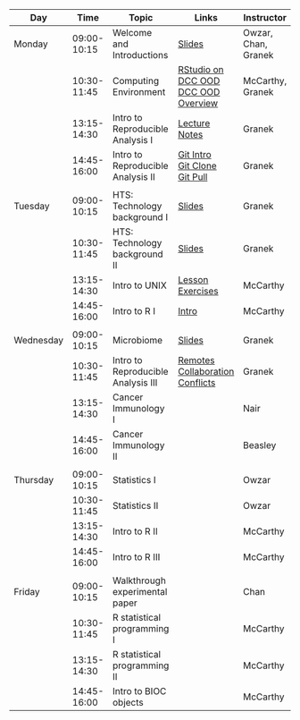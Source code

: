 | Day       |        Time | Topic                              | Links                                                                                                                                                                                                 | Instructor          |
|-----------|-------------|------------------------------------|-------------------------------------------------------------------------------------------------------------------------------------------------------------------------------------------------------|---------------------|
| Monday    | 09:00-10:15 | Welcome and Introductions          | [Slides](welcome-MIC-2022.pdf)                                                                                                                                                                        | Owzar, Chan, Granek |
|           | 10:30-11:45 | Computing Environment              | [RStudio on DCC OOD](computing/dcc_ood/dcc_ood_rstudio.md) <br> [DCC OOD Overview](computing/dcc_ood/dcc_ood_overview.md)                                                                             | McCarthy, Granek    |
|           | 13:15-14:30 | Intro to Reproducible Analysis I   | [Lecture Notes](computing/reproducible/reproducible_research_lecture.md)                                                                                                                              | Granek              |
|           | 14:45-16:00 | Intro to Reproducible Analysis II  | [Git Intro](computing/reproducible/git_overview.md) <br> [Git Clone](computing/reproducible/git_cloning.md) <br> [Git Pull](computing/reproducible/git_pull.md)                                       | Granek              |
|           |             |                                    |                                                                                                                                                                                                       |                     |
| Tuesday   | 09:00-10:15 | HTS: Technology background I       | [Slides](biology/hts_background_day2_s1_s2.pdf)                                                                                                                                                       | Granek              |
|           | 10:30-11:45 | HTS: Technology background II      | [Slides](biology/hts_background_day2_s1_s2.pdf)                                                                                                                                                       | Granek              |
|           | 13:15-14:30 | Intro to UNIX                      | [Lesson](computing/unix/unix_lesson.Rmd) <br> [Exercises](computing/unix/unix_exercises.Rmd)                                                                                                          | McCarthy            |
|           | 14:45-16:00 | Intro to R I                       | [Intro](computing/R/01_introduction_to_R.Rmd)                                                                                                                                                         | McCarthy            |
|           |             |                                    |                                                                                                                                                                                                       |                     |
| Wednesday | 09:00-10:15 | Microbiome                         | [Slides](biology/microbiome_overview.pdf)                                                                                                                                                             | Granek              |
|           | 10:30-11:45 | Intro to Reproducible Analysis III | [Remotes](computing/reproducible/git_overview.Rmd#remotes-in-github) <br> [Collaboration](computing/reproducible/git_collaboration.Rmd) <br> [Conflicts](../computing/reproducible/git_conflicts.Rmd) | Granek              |
|           | 13:15-14:30 | Cancer Immunology I                |                                                                                                                                                                                                       | Nair                |
|           | 14:45-16:00 | Cancer Immunology II               |                                                                                                                                                                                                       | Beasley             |
|           |             |                                    |                                                                                                                                                                                                       |                     |
| Thursday  | 09:00-10:15 | Statistics I                       |                                                                                                                                                                                                       | Owzar               |
|           | 10:30-11:45 | Statistics II                      |                                                                                                                                                                                                       | Owzar               |
|           | 13:15-14:30 | Intro to R II                      |                                                                                                                                                                                                       | McCarthy            |
|           | 14:45-16:00 | Intro to R III                     |                                                                                                                                                                                                       | McCarthy            |
|           |             |                                    |                                                                                                                                                                                                       |                     |
| Friday    | 09:00-10:15 | Walkthrough experimental paper     |                                                                                                                                                                                                       | Chan                |
|           | 10:30-11:45 | R statistical programming I        |                                                                                                                                                                                                       | McCarthy            |
|           | 13:15-14:30 | R statistical programming II       |                                                                                                                                                                                                       | McCarthy            |
|           | 14:45-16:00 | Intro to BIOC objects              |                                                                                                                                                                                                       | McCarthy            |
